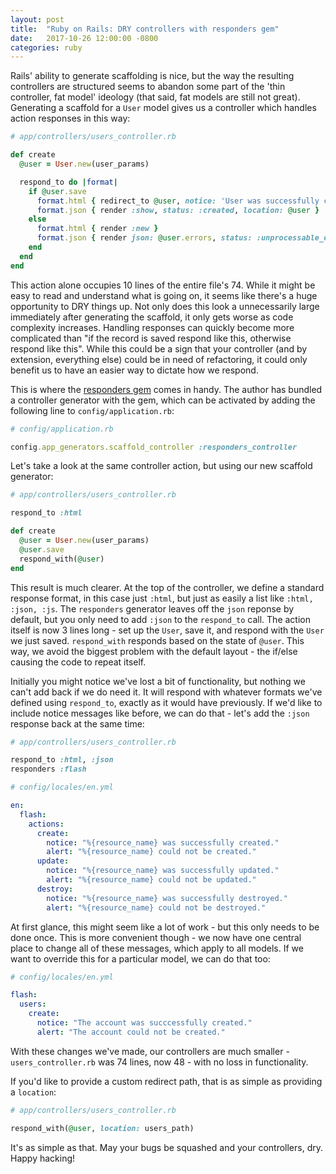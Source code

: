 ```yaml
---
layout: post
title:  "Ruby on Rails: DRY controllers with responders gem"
date:   2017-10-26 12:00:00 -0800
categories: ruby
---
```

Rails' ability to generate scaffolding is nice, but the way the resulting controllers are structured seems to abandon some part of the 'thin controller, fat model' ideology (that said, fat models are still not great). Generating a scaffold for a `User` model gives us a controller which handles action responses in this way:

~~~~ruby
# app/controllers/users_controller.rb

def create
  @user = User.new(user_params)

  respond_to do |format|
    if @user.save
      format.html { redirect_to @user, notice: 'User was successfully created.' }
      format.json { render :show, status: :created, location: @user }
    else
      format.html { render :new }
      format.json { render json: @user.errors, status: :unprocessable_entity }
    end
  end
end
~~~~

This action alone occupies 10 lines of the entire file's 74. While it might be easy to read and understand what is going on, it seems like there's a huge opportunity to DRY things up. Not only does this look a unnecessarily large immediately after generating the scaffold, it only gets worse as code complexity increases. Handling responses can quickly become more complicated than "if the record is saved respond like this, otherwise respond like this". While this could be a sign that your controller (and by extension, everything else) could be in need of refactoring, it could only benefit us to have an easier way to dictate how we respond.

This is where the [responders gem](https://github.com/plataformatec/responders) comes in handy. The author has bundled a controller generator with the gem, which can be activated by adding the following line to `config/application.rb`:

~~~~ruby
# config/application.rb

config.app_generators.scaffold_controller :responders_controller
~~~~

Let's take a look at the same controller action, but using our new scaffold generator:

~~~~ruby
# app/controllers/users_controller.rb

respond_to :html

def create
  @user = User.new(user_params)
  @user.save
  respond_with(@user)
end
~~~~

This result is much clearer. At the top of the controller, we define a standard response format, in this case just `:html`, but just as easily a list like `:html, :json, :js`. The `responders` generator leaves off the `json` reponse by default, but you only need to add `:json` to the `respond_to` call. The action itself is now 3 lines long - set up the `User`, save it, and respond with the `User` we just saved. `respond_with` responds based on the state of `@user`. This way, we avoid the biggest problem with the default layout - the if/else causing the code to repeat itself.

Initially you might notice we've lost a bit of functionality, but nothing we can't add back if we do need it. It will respond with whatever formats we've defined using `respond_to`, exactly as it would have previously. If we'd like to include notice messages like before, we can do that - let's add the `:json` response back at the same time:

~~~~ruby
# app/controllers/users_controller.rb

respond_to :html, :json
responders :flash
~~~~

~~~~yml
# config/locales/en.yml

en:
  flash:
    actions:
      create:
        notice: "%{resource_name} was successfully created."
        alert: "%{resource_name} could not be created."
      update:
        notice: "%{resource_name} was successfully updated."
        alert: "%{resource_name} could not be updated."
      destroy:
        notice: "%{resource_name} was successfully destroyed."
        alert: "%{resource_name} could not be destroyed."
~~~~

At first glance, this might seem like a lot of work - but this only needs to be done once. This is more convenient though - we now have one central place to change all of these messages, which apply to all models. If we want to override this for a particular model, we can do that too:

~~~~yml
# config/locales/en.yml

flash:
  users:
    create:
      notice: "The account was succcessfully created."
      alert: "The account could not be created."
~~~~

With these changes we've made, our controllers are much smaller - `users_controller.rb` was 74 lines, now 48 - with no loss in functionality.

If you'd like to provide a custom redirect path, that is as simple as providing a `location`:

~~~~ruby
# app/controllers/users_controller.rb

respond_with(@user, location: users_path)
~~~~

It's as simple as that. May your bugs be squashed and your controllers, dry. Happy hacking!
